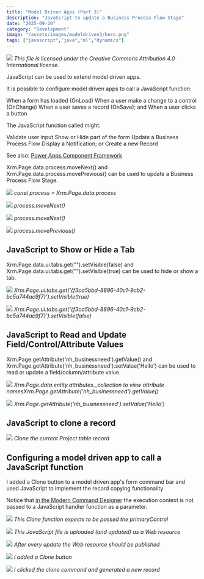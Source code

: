 ```yaml
---
title: "Model Driven Apps (Part 3)"
description: "JavaScript to update a Business Process Flow Stage"
date: "2025-09-20"
category: "Development"
image: "/assets/images/modeldriven3/hero.png"
tags: ["javascript","java","ml","dynamics"]
---
```


![](/assets/images/modeldriven3/office-365-icon-500x500.png)
*This file is licensed under the Creative Commons Attribution 4.0 International license.*


JavaScript can be used to extend model driven apps.

It is possible to configure model driven apps to call a JavaScript function:

When a form has loaded (OnLoad)
When a user make a change to a control (OnChange)
When a user saves a record (OnSave); and
When a user clicks a button

The JavaScript function called might:

Validate user input
Show or Hide part of the form
Update a Business Process Flow
Display a Notification; or
Create a new Record

See also: [Power Apps Component Framework](componentFramework.html)


Xrm.Page.data.process.moveNext() and Xrm.Page.data.process.movePrevious() can be used to update a Business Process Flow Stage.

![](/assets/images/modeldriven3/screenshot-2023-10-06-at-1.01.56-pm-2136x1053.png)
*const process = Xrm.Page.data.process*

![](/assets/images/modeldriven3/screenshot-2023-10-06-at-1.02.31-pm-2136x1049.png)
*process.moveNext()*

![](/assets/images/modeldriven3/screenshot-2023-10-06-at-1.03.50-pm-2136x1051.png)
*process.moveNext()*

![](/assets/images/modeldriven3/screenshot-2023-10-06-at-1.09.42-pm-2136x1011.png)
*process.movePrevious()*


## JavaScript to Show or Hide a Tab

Xrm.Page.data.ui.tabs.get("<tab name>").setVisible(false) and Xrm.Page.data.ui.tabs.get("<tab name>").setVisible(true) can be used to hide or show a tab.

![](/assets/images/modeldriven3/screenshot-2023-10-06-at-1.48.25-pm-2136x770.png)
*Xrm.Page.ui.tabs.get('{f3ca5bbd-8896-40c1-9cb2-bc5a744ac9f7}').setVisible(true)*

![](/assets/images/modeldriven3/screenshot-2023-10-06-at-1.53.15-pm-2136x596.png)
*Xrm.Page.ui.tabs.get('{f3ca5bbd-8896-40c1-9cb2-bc5a744ac9f7}').setVisible(false)*


## JavaScript to Read and Update Field/Control/Attribute Values

Xrm.Page.getAttribute('nh_businessneed').getValue() and Xrm.Page.getAttribute('nh_businessneed').setValue('Hello') can be used to read or update a field/column/attribute value.

![](/assets/images/modeldriven3/screenshot-2023-10-06-at-2.40.25-pm-2136x729.png)
*Xrm.Page.data.entity.attributes._collection to view attribute namesXrm.Page.getAttribute('nh_businessneed').getValue()*

![](/assets/images/modeldriven3/screenshot-2023-10-06-at-2.41.43-pm-2136x764.png)
*Xrm.Page.getAttribute('nh_businessneed').setValue('Hello')*


## JavaScript to clone a record

![](/assets/images/modeldriven3/screenshot-2023-10-08-at-7.39.02-pm-2136x647.png)
*Clone the current Project table record*


## Configuring a model driven app to call a JavaScript function

I added a Clone button to a model driven app's form command bar and used JavaScript to implement the record copying functionality

Notice that [in the Modern Command Designer](https://venkatasubbaraopolisetty.com/2022/12/31/back-to-basics-69-usage-of-parameters-from-modern-command-designer-in-dynamics-crm/) the execution context is not passed to a JavaScript handler function as a parameter.

![](/assets/images/modeldriven3/screenshot-2023-10-09-at-11.46.53-am-1471x582.png)
*This Clone function expects to be passed the primaryControl*

![](/assets/images/modeldriven3/screenshot-2023-10-09-at-11.48.07-am-1471x760.png)
*This JavaScript file is uploaded (and updated) as a Web resource*

![](/assets/images/modeldriven3/screenshot-2023-10-09-at-11.50.04-am-1471x569.png)
*After every update the Web resource should be published*

![](/assets/images/modeldriven3/screenshot-2023-10-09-at-11.50.42-am-1471x759.png)
*I added a Clone button*

![](/assets/images/modeldriven3/screenshot-2023-10-09-at-12.20.39-pm-2136x1079.png)
*I clicked the clone command and generated a new record*
